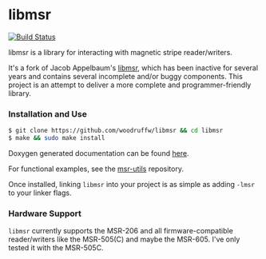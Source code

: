 libmsr
======

[![Build Status](https://img.shields.io/github/workflow/status/woodruffw/libmsr/CI/master)](https://github.com/woodruffw/libmsr/actions?query=workflow%3ACI)

libmsr is a library for interacting with magnetic stripe reader/writers.

It's a fork of Jacob Appelbaum's [libmsr](https://github.com/ioerror/libmsr),
which has been inactive for several years and contains several incomplete
and/or buggy components. This project is an attempt to deliver a more complete
and programmer-friendly library.

### Installation and Use

```bash
$ git clone https://github.com/woodruffw/libmsr && cd libmsr
$ make && sudo make install
```

Doxygen generated documentation can be found
[here](https://yossarian.net/docs/libmsr/).

For functional examples, see the
[msr-utils](https://github.com/woodruffw/msr-utils) repository.

Once installed, linking `libmsr` into your project is as simple as adding
`-lmsr` to your linker flags.

### Hardware Support

`libmsr` currently supports the MSR-206 and all firmware-compatible
reader/writers like the MSR-505(C) and maybe the MSR-605. I've only tested
it with the MSR-505C.
